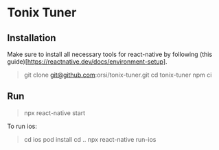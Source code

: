 # Tonix Tuner

## Installation

Make sure to install all necessary tools for react-native by following (this guide)[https://reactnative.dev/docs/environment-setup].

> git clone git@github.com:orsi/tonix-tuner.git
> cd tonix-tuner
> npm ci


## Run
> npx react-native start

To run ios:

> cd ios
> pod install
> cd ..
> npx react-native run-ios
